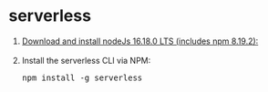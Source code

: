 # serverless
<ol>
 <li><a href="https://nodejs.org/en/">Download and install nodeJs 16.18.0 LTS (includes npm 8.19.2):</a></li>
<br>
  <li>Install the serverless CLI via NPM:
    <pre>npm install -g serverless</pre>
  </li>

</ol>
